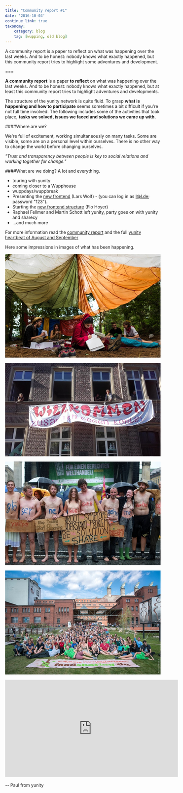 ```yaml
---
title: "Community report #1"
date: '2016-10-04'
continue_link: true
taxonomy:
    category: blog
    tag: [wupping, old blog]
---
```

    

A community report is a paper to reflect on what was happening over the last weeks. And to be honest: nobody knows what exactly happened, but this community report tries to highlight some adventures and development.

===

**A community report** is a paper **to reflect** on what was happening over the last weeks. And to be honest: nobody knows what exactly happened, but at least this community report tries to highlight adventures and developments.

The structure of the yunity network is quite fluid. To grasp **what is happening and how to participate** seems sometimes a bit difficult if you're not full time involved. The following includes some of the activities that took place, **tasks we solved, issues we faced and solutions we came up with.**

####Where are we?

We're full of excitement, working simultaneously on many tasks. Some are visible, some are on a personal level within ourselves. There is no other way to change the world before changing ourselves.

*"Trust and transparency between people is key to social relations and working together for change."*


####What are we doing?
A lot and everything. 

- touring with yunity 
- coming closer to a Wupphouse
- wuppdays/wuppbreak 
- Presenting the [new frontend](https://mvp-design.yunity.org) (Lars Wolf) - 
(you can log in as l@l.de; password "123").
- Starting the [new frontend structure](https://github.com/yunity/foodsaving-frontend) (Flo Hoyer)  
- Raphael Fellmer and Martin Schott left yunity, party goes on with yunity and sharecy
- ...and much more

For more information read the [community report](http://yunity.trydiscourse.com/t/community-report-1) and the full [yunity heartbeat of August and September ](https://yunity.atlassian.net/wiki/pages/viewrecentblogposts.action?key=YUN)

Here some impressions in images of what has been happening. 



![c9163ce15052716e75d6f01184b466a16a8141e1_1_690x459.jpg](57f2fafe59b75023848582.jpg)




![80e6ae132e73680716edc39c6d7c597b0cb4b5c3_1_690x413.jpg](57f2fb108a1f3803469482.jpg)



![19b34972272b5d87a6aff1ea53d9c12b67dab04e_1_690x459.jpg](57f2fb3f69cd8495331765.jpg)



![a3d3b5e3df1f614c32db717aea9fedb8285a7b91_1_690x460 (1).jpg](57f2fb77887fa010847825.jpg)


<div class="video-wrapper ratio-16-9"><iframe width="560" height="315" src="https://www.youtube.com/embed/w0qHKcNwOzE" frameborder="0" allowfullscreen=""></iframe></div>

-- Paul from yunity